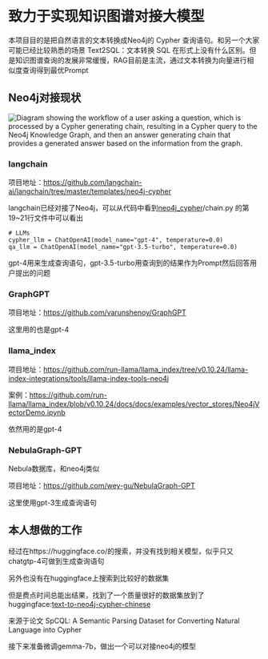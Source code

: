 # 致力于实现知识图谱对接大模型

本项目目的是把自然语言的文本转换成Neo4j的 Cypher 查询语句。和另一个大家可能已经比较熟悉的场景 Text2SQL：文本转换 SQL 在形式上没有什么区别。但是知识图谱查询的发展非常缓慢，RAG目前是主流，通过文本转换为向量进行相似度查询得到最优Prompt

## Neo4j对接现状

![Diagram showing the workflow of a user asking a question, which is processed by a Cypher generating chain, resulting in a Cypher query to the Neo4j Knowledge Graph, and then an answer generating chain that provides a generated answer based on the information from the graph.](https://raw.githubusercontent.com/langchain-ai/langchain/master/templates/neo4j-cypher/static/workflow.png)

### langchain

项目地址：https://github.com/langchain-ai/langchain/tree/master/templates/neo4j-cypher

langchain已经对接了Neo4j，可以从代码中看到[neo4j_cypher](https://github.com/langchain-ai/langchain/tree/master/templates/neo4j-cypher/neo4j_cypher)/chain.py 的第19~21行文件中可以看出

```
# LLMs
cypher_llm = ChatOpenAI(model_name="gpt-4", temperature=0.0)
qa_llm = ChatOpenAI(model_name="gpt-3.5-turbo", temperature=0.0)
```

gpt-4用来生成查询语句，gpt-3.5-turbo用查询到的结果作为Prompt然后回答用户提出的问题

### GraphGPT

项目地址：https://github.com/varunshenoy/GraphGPT

这里用的也是gpt-4

### llama_index

项目地址：https://github.com/run-llama/llama_index/tree/v0.10.24/llama-index-integrations/tools/llama-index-tools-neo4j

案例：https://github.com/run-llama/llama_index/blob/v0.10.24/docs/docs/examples/vector_stores/Neo4jVectorDemo.ipynb

依然用的是gpt-4

### NebulaGraph-GPT

Nebula数据库，和neo4j类似

项目地址：https://github.com/wey-gu/NebulaGraph-GPT

这里使用gpt-3生成查询语句

## 本人想做的工作

经过在https://huggingface.co/的搜索，并没有找到相关模型，似乎只又chatgtp-4可做到生成查询语句

另外也没有在huggingface上搜索到比较好的数据集

但是费点时间总能出结果，找到了一个质量很好的数据集放到了huggingface:[text-to-neo4j-cypher-chinese](https://huggingface.co/datasets/Doraemon-AI/text-to-neo4j-cypher-chinese)

来源于论文 SpCQL: A Semantic Parsing Dataset for Converting Natural Language into Cypher

接下来准备微调gemma-7b，做出一个可以对接neo4j的模型